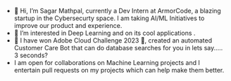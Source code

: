 - 👋 Hi, I’m Sagar Mathpal, currently a Dev Intern at ArmorCode, a blazing startup in the Cybersecurty space. I am taking AI/ML Initiatives to improve our product and experience.
- 👀 I’m interested in Deep Learning and on its cool applications .
- 🌱 I have won Adobe Cloud Challenge 2023 🥇, created an automated Customer Care Bot that can do database searches for you in lets say..... 3 seconds? 
- I am open for collaborations on Machine Learning projects and I entertain pull requests on my projects which can help make them better.

<!---
Curiositysavesthecat/Curiositysavesthecat is a ✨ special ✨ repository because its `README.md` (this file) appears on your GitHub profile.
You can click the Preview link to take a look at your changes.
--->
